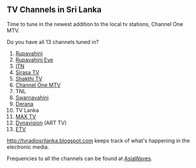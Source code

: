## TV Channels in Sri Lanka

<p>Time to tune in the newest addition to the local tv stations, Channel One MTV.</p> <p>Do you have all 13 channels tuned in?</p> <ol> <li><a href="http://www.rupavahini.lk/">Rupavahini</a></li> <li><a href="http://www.rupavahini.lk/eyeweb/index.htm">Rupavahini Eye</a></li> <li><a href="http://www.itn.lk/">ITN</a></li> <li><a href="http://www.sirasa.com/">Sirasa TV</a></li> <li><a href="http://www.shakthi.tv/">Shakthi TV</a></li> <li><a href="http://www.channeloneonline.com/">Channel One MTV</a></li> <li>TNL</li> <li><a href="http://www.swarnavahini.lk/">Swarnavahini</a></li> <li><a href="http://www.derana.lk/">Derana</a></li> <li>TV Lanka</li> <li><a href="http://www.mgm-maxtv.com/">MAX TV</a></li> <li><a href="http://www.dynavision.lk/">Dynavision</a> (ART TV)</li> <li><a href="http://www.etv.lk/">ETV</a></li></ol> <p><a href="http://tvradiosrilanka.blogspot.com">http://tvradiosrilanka.blogspot.com</a> keeps track of what's happening in the electronic media. </p> <p>Frequencies to all the channels can be found at <a href="http://www.asiawaves.net/sri-lanka-tv.htm">AsiaWaves</a>.</p>